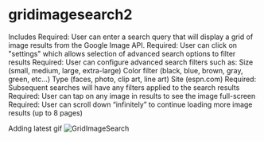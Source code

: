 gridimagesearch2
================
Includes
Required: User can enter a search query that will display a grid of image results from the Google Image API.
Required: User can click on "settings" which allows selection of advanced search options to filter results
Required: User can configure advanced search filters such as:
Size (small, medium, large, extra-large)
Color filter (black, blue, brown, gray, green, etc...)
Type (faces, photo, clip art, line art)
Site (espn.com)
Required: Subsequent searches will have any filters applied to the search results
Required: User can tap on any image in results to see the image full-screen
Required: User can scroll down “infinitely” to continue loading more image results (up to 8 pages)

Adding latest gif
![GridImageSearch](gridImageSearch.gif)